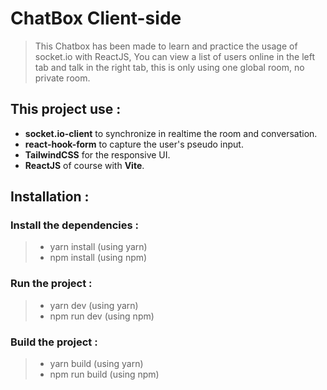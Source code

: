 # ChatBox Client-side

> This Chatbox has been made to learn and practice the usage of socket.io with ReactJS, You can view a list of users online in the left tab and talk in the right tab, this is only using one global room, no private room. 

## This project use : 
* **socket.io-client** to synchronize in realtime the room and conversation.
* **react-hook-form** to capture the user's pseudo input.
* **TailwindCSS** for the responsive UI.
* **ReactJS** of course with **Vite**.


## Installation : 
### Install the dependencies : 
> * yarn install (using yarn) 
> * npm install  (using npm)

###  Run the project : 
> * yarn dev (using yarn)
> * npm run dev (using npm)


### Build the project :
> * yarn build (using yarn)
> * npm run build (using npm)
>